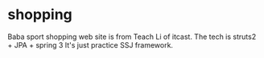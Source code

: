 shopping
========
Baba sport shopping web site is from Teach Li of itcast.
The tech is struts2 + JPA + spring 3
It's just practice SSJ framework.
